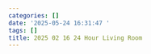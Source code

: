 ```yaml
---
categories: []
date: '2025-05-24 16:31:47 '
tags: []
title: 2025 02 16 24 Hour Living Room
---
```


